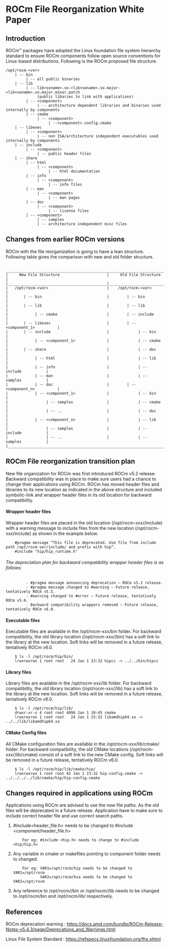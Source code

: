 # ROCm File Reorganization White Paper


## Introduction 

ROCm™ packages have adopted the Linux foundation file system hierarchy standard to ensure ROCm components follow open source conventions for Linux-based distributions. Following is the ROCm proposed file structure.

    /opt/rocm-<ver>
        | -- bin
             | -- all public binaries
        | -- lib
             | -- lib<soname>.so->lib<soname>.so.major->lib<soname>.so.major.minor.patch
                  (public libaries to link with applications)
             | -- <component> 
                  | -- architecture dependent libraries and binaries used internally by components
             | -- cmake
                  | -- <component>
                       | --<component>.config.cmake
        | -- libexec
             | -- <component> 
                  | -- non ISA/architecture independent executables used internally by components
        | -- include
             | -- <component>
                  | -- public header files
        | -- share
             | -- html
                  | -- <component>
                       | -- html documentation
             | -- info
                  | -- <component>
                       | -- info files   
             | -- man
                  | -- <component>
                       | -- man pages
             | -- doc
                  | -- <component>
                       | -- license files
             | -- <component>
                  | -- samples
                  | -- architecture independent misc files


## Changes from earlier ROCm versions

ROCm with the file reorganization is going to have a lean structure. Following table gives the comparison with new and old folder structure.

     _________________________________________________________________________________   
    |     New File Structure                     |     Old File Structure             |
    |____________________________________________|____________________________________|
    |   /opt/rocm-<ver>                          |    /opt/rocm-<ver>                 |
    |       | -- bin                             |        | -- bin                    |
    |       | -- lib                             |        | -- lib                    |
    |            | -- cmake                      |        | -- include                |
    |       | -- libexec                         |        | -- <component_1>          |
    |       | -- include                         |             | -- bin               |
    |            | -- <component_1>              |             | -- cmake             |
    |       | -- share                           |             | -- doc               |
    |            | -- html                       |             | -- lib               |
    |            | -- info                       |             | -- include           |
    |            | -- man                        |             | -- samples           |
    |            | -- doc                        |        | -- <component_n>          |
    |            | -- <component_1>              |             | -- bin               |
    |                 | -- samples               |             | -- cmake             |
    |                 | -- ..                    |             | -- doc               |
    |            | -- <component_n>              |             | -- lib               |
    |                 | -- samples               |             | -- include           |
    |                 | -- ..                    |             | -- samples           |
    |_________________________________________________________________________________|


##  ROCm File reorganization transition plan

New file organization for ROCm was first introduced ROCm v5.2 release. Backward compatibility was in place to make sure users had a chance to change their applications using ROCm. ROCm has moved header files and libraries to its new location as indicated in the above structure and included symbolic-link and wrapper header files in its old location for backward compatibility.
 
#### Wrapper header files

Wrapper header files are placed in the old location (/opt/rocm-xxx/<component>/include) with a warning message to include files from the new location (/opt/rocm-xxx/include) as shown in the example below.

        #pragma message “This file is deprecated. Use file from include path /opt/rocm-ver/include/ and prefix with hip”.
        #include "hip/hip_runtime.h"

###### The depreciation plan for backward compatibility wrapper header files is as follows:
             - #pragma message announcing deprecation – ROCm v5.2 release.
             - #pragma message changed to #warning – Future release, tentatively ROCm v5.5.
             - #warning changed to #error – Future release, tentatively ROCm v5.6.
             - Backward compatibility wrappers removed – Future release, tentatively ROCm v6.0.

#### Executable files

Executable files are available in the /opt/rocm-xxx/bin folder. For backward compatibility, the old library location (/opt/rocm-xxx/<component>/bin) has a soft link to the library at the new location. Soft links will be removed in a future release, tentatively ROCm v6.0.

        $ ls -l /opt/rocm/hip/bin/
        lrwxrwxrwx 1 root root   24 Jan 1 23:32 hipcc -> ../../bin/hipcc
        

#### Library files

Library files are available in the /opt/rocm-xxx/lib folder. For backward compatibility, the old library location (/opt/rocm-xxx/<component>/lib) has a soft link to the library at the new location. Soft links will be removed in a future release, tentatively ROCm v6.0.

        $ ls -l /opt/rocm/hip/lib/
        drwxr-xr-x 4 root root 4096 Jan 1 10:45 cmake
        lrwxrwxrwx 1 root root   24 Jan 1 23:32 libamdhip64.so -> ../../lib/libamdhip64.so
        

#### CMake Config files

All CMake configuration files are available in the  /opt/rocm-xxx/lib/cmake/<component> folder. For backward compatibility, the old CMake locations (/opt/rocm-xxx/<component>/lib/cmake) consist of a soft link to the new CMake config. Soft links will be removed in a future release, tentatively ROCm v6.0.

        $ ls -l /opt/rocm/hip/lib/cmake/hip/
        lrwxrwxrwx 1 root root 42 Jan 1 23:32 hip-config.cmake -> ../../../../lib/cmake/hip/hip-config.cmake

## Changes required in applications using ROCm

Applications using ROCm are advised to use the new file paths. As the old files will be deprecated in a future release. Application have to make sure to include correct header file and use correct search paths.

1.	#include<header_file.h> needs to be changed to #include <component/header_file.h> 

      		For eg: #include <hip.h> needs to change to #include <hip/hip.h>


2.	Any variable in cmake or makefiles pointing to component folder needs to changed.

      		For eg: VAR1=/opt/rocm/hip needs to be changed to VAR1=/opt/rocm
                    VAR2=/opt/rocm/hsa needs to be changed to VAR2=/opt/rocm

3.	Any reference to /opt/rocm/<component>/bin or /opt/rocm/<component>/lib needs to be changed to /opt/rocm/bin and /opt/rocm/lib/ respectively.


## References

ROCm deprecation warning   : https://docs.amd.com/bundle/ROCm-Release-Notes-v5.4.3/page/Deprecations_and_Warnings.html

Linux File System Standard : https://refspecs.linuxfoundation.org/fhs.shtml

